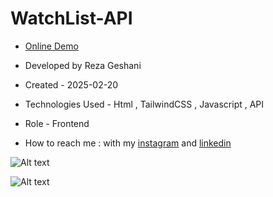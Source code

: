 # WatchList-API

- [Online Demo](https://rezageshaniweb.github.io/WatchList-API/)

- Developed by Reza Geshani

- Created - 2025-02-20

- Technologies Used - Html , TailwindCSS , Javascript , API

- Role - Frontend

- How to reach me : with my [instagram](https://www.instagram.com/rezageshani_web) and [linkedin](http://www.linkedin.com/in/reza-geshani-web)


![Alt text](https://github.com/user-attachments/assets/a96e0be5-5d6a-4aa6-a6a0-deb23888c15f)

![Alt text](https://github.com/user-attachments/assets/1c61f2f5-d0a4-4e55-8fcd-d5b15cb923b4)

